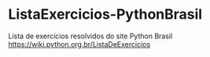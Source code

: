 # ListaExercicios-PythonBrasil
Lista de exercícios resolvidos do site Python Brasil
https://wiki.python.org.br/ListaDeExercicios
